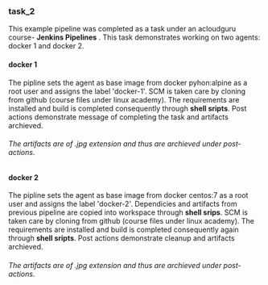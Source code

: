  ### task_2

This example pipeline was completed as a task under an acloudguru course- __Jenkins Pipelines__ . This task demonstrates working on two agents: docker 1 and docker 2. 

#### docker 1 

 The pipline  sets the agent as base image from docker pyhon:alpine as a root user and assigns the label 'docker-1'. SCM is taken care by cloning from github (course files under linux academy). The requirements are installed and build is completed consequently through __shell sripts__. Post actions demonstrate message of completing the task and artifacts archieved.

 ###### The artifacts are of .jpg extension and thus are archieved under post-actions.
 
 #### docker 2
 
 The pipline  sets the agent as base image from docker centos:7 as a root user and assigns the label 'docker-2'. Dependicies and artifacts from previous pipeline are copied into workspace through __shell srips__. SCM is taken care by cloning from github (course files under linux academy). The requirements are installed and build is completed consequently again through __shell sripts__. Post actions demonstrate cleanup and artifacts archieved. 

 ###### The artifacts are of .jpg extension and thus are archieved under post-actions.
